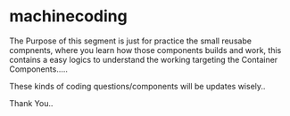 # machinecoding
The Purpose of this segment is just for practice the small reusabe compnents, where you learn how those components builds and work, this contains a easy logics to understand the working targeting the Container Components.....

These kinds of coding questions/components will be updates wisely..

Thank You..
